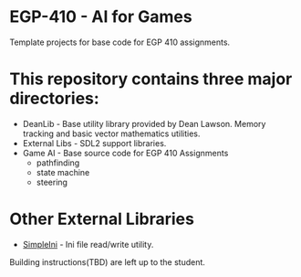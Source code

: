 # EGP-410 - AI for Games
Template projects for base code for EGP 410 assignments.


# This repository contains three major directories:
 * DeanLib - Base utility library provided by Dean Lawson. Memory tracking and basic vector mathematics utilities.
 * External Libs - SDL2 support libraries.
 * Game AI - Base source code for EGP 410 Assignments
   * pathfinding
   * state machine
   * steering
# Other External Libraries
* [SimpleIni](https://github.com/brofield/simpleini) - Ini file read/write utility.

Building instructions(TBD) are left up to the student. 
